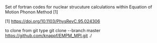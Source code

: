 Set of fortran codes for nuclear strucuture calculations within Equation of Motion Phonon Method [1]


[1] https://doi.org/10.1103/PhysRevC.95.024306


to clone from git type
git clone --branch master https://github.com/knappf/EMPM_MPI.git ./
